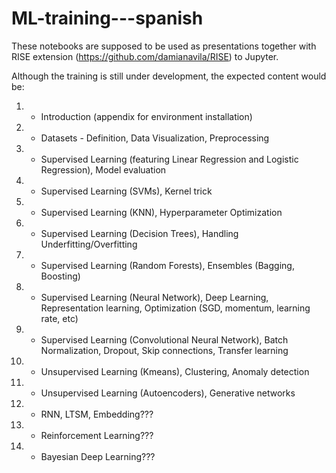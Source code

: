 # ML-training---spanish

These notebooks are supposed to be used as presentations together with RISE extension (https://github.com/damianavila/RISE) to Jupyter. 

Although the training is still under development, the expected content would be:

1. - Introduction (appendix for environment installation)
1. - Datasets - Definition, Data Visualization, Preprocessing
1. - Supervised Learning (featuring Linear Regression and Logistic Regression), Model evaluation
1. - Supervised Learning (SVMs), Kernel trick
1. - Supervised Learning (KNN), Hyperparameter Optimization
1. - Supervised Learning (Decision Trees), Handling Underfitting/Overfitting
1. - Supervised Learning (Random Forests), Ensembles (Bagging, Boosting)
1. - Supervised Learning (Neural Network), Deep Learning, Representation learning, Optimization (SGD, momentum, learning rate, etc)
1. - Supervised Learning (Convolutional Neural Network), Batch Normalization, Dropout, Skip connections, Transfer learning
1. - Unsupervised Learning (Kmeans), Clustering, Anomaly detection
1. - Unsupervised Learning (Autoencoders), Generative networks
1. - RNN, LTSM, Embedding???
1. - Reinforcement Learning???
1. - Bayesian Deep Learning???
